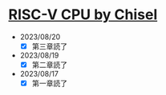 # [RISC-V CPU by Chisel](https://github.com/diohabara/chisel_riscv)

- 2023/08/20
  - [x] 第三章読了
- 2023/08/19
  - [x] 第二章読了
- 2023/08/17
  - [x] 第一章読了
